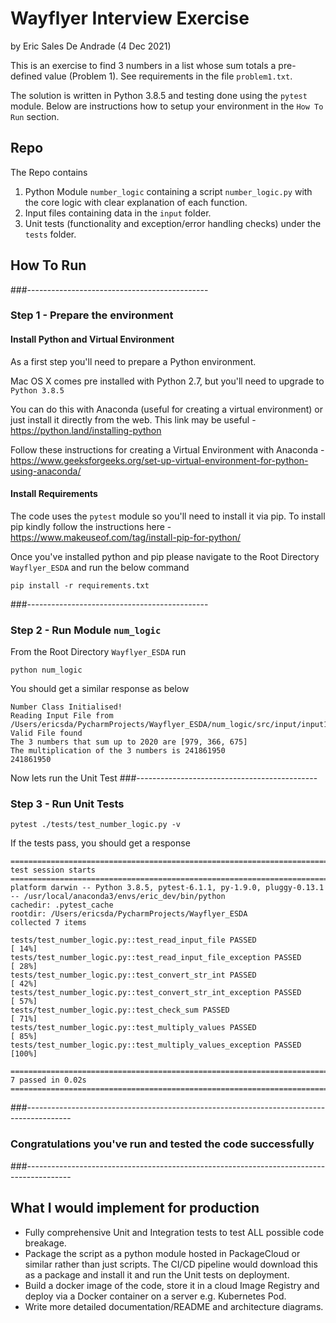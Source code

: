 # Wayflyer Interview Exercise
by Eric Sales De Andrade (4 Dec 2021)

This is an exercise to find 3 numbers in a list whose sum totals a pre-defined value (Problem 1). See requirements in the file `problem1.txt`.

The solution is written in Python 3.8.5 and testing done using the `pytest` module. Below are instructions how to setup your environment in the `How To Run` section. 

## Repo 
The Repo contains
1. Python Module `number_logic` containing a script `number_logic.py` with the core logic with clear explanation of each function.
2. Input files containing data in the `input` folder. 
3. Unit tests (functionality and exception/error handling checks) under the `tests` folder.

## How To Run
###---------------------------------------------
### Step 1 - Prepare the environment

#### Install Python and Virtual Environment
As a first step you'll need to prepare a Python environment. 

Mac OS X comes pre installed with Python 2.7, but you'll need to upgrade to `Python 3.8.5`

You can do this with Anaconda (useful for creating a virtual environment) or just install it directly from the web. This link may be useful - https://python.land/installing-python

Follow these instructions for creating a Virtual Environment with Anaconda - https://www.geeksforgeeks.org/set-up-virtual-environment-for-python-using-anaconda/

#### Install Requirements
The code uses the `pytest` module so you'll need to install it via pip. To install pip kindly follow the instructions here - https://www.makeuseof.com/tag/install-pip-for-python/

Once you've installed python and pip please navigate to the Root Directory `Wayflyer_ESDA` and run the below command
```
pip install -r requirements.txt
```

###---------------------------------------------

### Step 2 - Run Module `num_logic`
From the Root Directory `Wayflyer_ESDA` run
```
python num_logic
```

You should get a similar response as below
```
Number Class Initialised!
Reading Input File from /Users/ericsda/PycharmProjects/Wayflyer_ESDA/num_logic/src/input/input1_short_version.txt
Valid File found
The 3 numbers that sum up to 2020 are [979, 366, 675]
The multiplication of the 3 numbers is 241861950
241861950
```

Now lets run the Unit Test
###---------------------------------------------

### Step 3 - Run Unit Tests
```
pytest ./tests/test_number_logic.py -v
```

If the tests pass, you should get a response
```
============================================================================================ test session starts ============================================================================================
platform darwin -- Python 3.8.5, pytest-6.1.1, py-1.9.0, pluggy-0.13.1 -- /usr/local/anaconda3/envs/eric_dev/bin/python
cachedir: .pytest_cache
rootdir: /Users/ericsda/PycharmProjects/Wayflyer_ESDA
collected 7 items                                                                                                                                                                                           

tests/test_number_logic.py::test_read_input_file PASSED                                                                                                                                               [ 14%]
tests/test_number_logic.py::test_read_input_file_exception PASSED                                                                                                                                     [ 28%]
tests/test_number_logic.py::test_convert_str_int PASSED                                                                                                                                               [ 42%]
tests/test_number_logic.py::test_convert_str_int_exception PASSED                                                                                                                                     [ 57%]
tests/test_number_logic.py::test_check_sum PASSED                                                                                                                                                     [ 71%]
tests/test_number_logic.py::test_multiply_values PASSED                                                                                                                                               [ 85%]
tests/test_number_logic.py::test_multiply_values_exception PASSED                                                                                                                                     [100%]

============================================================================================= 7 passed in 0.02s =============================================================================================
```
###-----------------------------------------------------------------------------------------

### Congratulations you've run and tested the code successfully
###-----------------------------------------------------------------------------------------

## What I would implement for production
- Fully comprehensive Unit and Integration tests to test
ALL possible code breakage.
- Package the script as a python module hosted in PackageCloud
or similar rather than just scripts. The CI/CD pipeline
would download this as a package and install it and run the Unit tests on deployment.
- Build a docker image of the code, store it in a cloud Image Registry and deploy via a Docker container on a server e.g. Kubernetes Pod.
- Write more detailed documentation/README and architecture diagrams.

